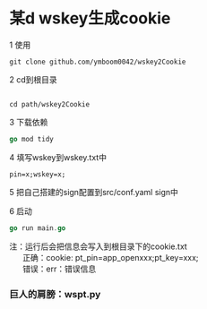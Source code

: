 # 某d wskey生成cookie

1 使用
```
git clone github.com/ymboom0042/wskey2Cookie
```
2 cd到根目录
```

cd path/wskey2Cookie
```
3 下载依赖
```go
go mod tidy
```
4 填写wskey到wskey.txt中
```
pin=x;wskey=x;
```
5 把自己搭建的sign配置到src/conf.yaml sign中

6 启动
```go
go run main.go
```

注：运行后会把信息会写入到根目录下的cookie.txt  
&nbsp;&nbsp;&nbsp;&nbsp;&nbsp;&nbsp;正确：cookie: pt_pin=app_openxxx;pt_key=xxx;  
&nbsp;&nbsp;&nbsp;&nbsp;&nbsp;&nbsp;错误：err：错误信息

### 巨人的肩膀：wspt.py